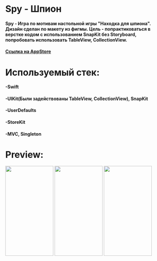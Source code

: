# Spy - Шпион
#### Spy - Игра по мотивам настольной игры "Находка для шпиона". Дизайн сделан по макету из фигмы. Цель - попрактиковаться в верстке кодом с использованием SnapKit без Storyboard, попробовать использовать TableView, CollectionView. 
#### [Ссылка на AppStore](https://apps.apple.com/ru/app/%D1%88%D0%BF%D0%B8%D0%BE%D0%BD/id1620687670)

# Используемый стек:
#### -Swift
#### -UIKit(Были задействованы TableView, CollectionView), SnapKit
#### -UserDefaults
#### -StoreKit
#### -MVC, Singleton

# Preview:
<img src="https://user-images.githubusercontent.com/94623317/166899327-4e96b221-3d0b-439e-a834-9cc9bfe602c0.jpg" width="150" height="280">
<img src="https://user-images.githubusercontent.com/94623317/166899316-b0344dfb-357d-4c18-8422-7ee2ea0c720b.jpg" width="150" height="280">
<img src="https://user-images.githubusercontent.com/94623317/166899330-fe2af488-85c6-4938-b02a-ccb63c97f4fa.jpg" width="150" height="280">
